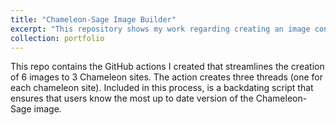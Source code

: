 ```yaml
---
title: "Chameleon-Sage Image Builder"
excerpt: "This repository shows my work regarding creating an image container Sage's software plugins and stacks that can be used on Chameleon bare-metal, gpu-based, and arm64 instances. <br/><img src='~/Desktop/akod0883.github.io/images/sage.png'>"
collection: portfolio
---
```


This repo contains the GitHub actions I created that streamlines the creation of 6 images to 3 Chameleon sites. The action creates three threads (one for each chameleon site). Included in this process, is a backdating script that ensures that users know the most up to date version of the Chameleon-Sage image.
